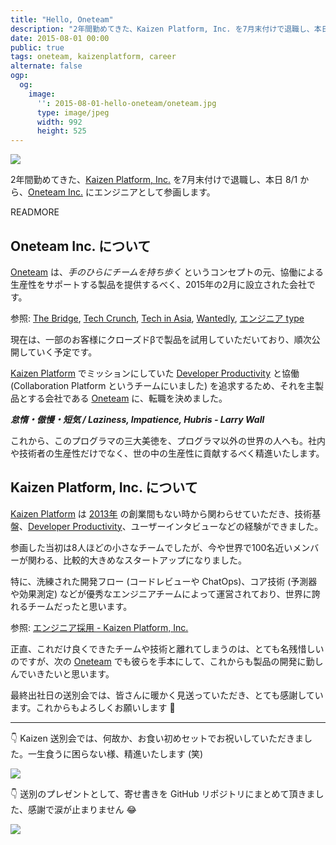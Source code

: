 ```yaml
---
title: "Hello, Oneteam"
description: "2年間勤めてきた、Kaizen Platform, Inc. を7月末付けで退職し、本日 8/1 から、Oneteam Inc. に参画します。"
date: 2015-08-01 00:00
public: true
tags: oneteam, kaizenplatform, career
alternate: false
ogp:
  og:
    image:
      '': 2015-08-01-hello-oneteam/oneteam.jpg
      type: image/jpeg
      width: 992
      height: 525
---
```


![](2015-08-01-hello-oneteam/oneteam.jpg)

2年間勤めてきた、[Kaizen Platform, Inc.] を7月末付けで退職し、本日 8/1 から、[Oneteam Inc.] にエンジニアとして参画します。

READMORE

Oneteam Inc. について
----------------------

[Oneteam] は、_手のひらにチームを持ち歩く_ というコンセプトの元、協働による生産性をサポートする製品を提供するべく、2015年の2月に設立された会社です。

参照: [The Bridge](http://thebridge.jp/2015/05/oneteam-raised-60m-yen-from-cav), [Tech Crunch](http://jp.techcrunch.com/2015/05/15/jp150514_oneteam/), [Tech in Asia](https://www.techinasia.com/japan-oneteam-seed-funding/), [Wantedly](https://www.wantedly.com/companies/oneteam), [エンジニア type](http://engineer.typemag.jp/article/oneteam_neo)

現在は、一部のお客様にクローズドβで製品を試用していただいており、順次公開していく予定です。

[Kaizen Platform] でミッションにしていた [Developer Productivity] と協働 (Collaboration Platform というチームにいました) を追求するため、それを主製品とする会社である [Oneteam] に、転職を決めました。


**_怠惰・傲慢・短気 / Laziness, Impatience, Hubris - Larry Wall_**

これから、このプログラマの三大美徳を、プログラマ以外の世界の人へも。社内や技術者の生産性だけでなく、世の中の生産性に貢献するべく精進いたします。

Kaizen Platform, Inc. について
------------------------------

[Kaizen Platform] は [2013年] の創業間もない時から関わらせていただき、技術基盤、[Developer Productivity]、ユーザーインタビューなどの経験ができました。

参画した当初は8人ほどの小さなチームでしたが、今や世界で100名近いメンバーが関わる、比較的大きめなスタートアップになりました。

特に、洗練された開発フロー (コードレビューや ChatOps)、コア技術 (予測器や効果測定) などが優秀なエンジニアチームによって運営されており、世界に誇れるチームだったと思います。

参照: [エンジニア採用 - Kaizen Platform, Inc.]

正直、これだけ良くできたチームや技術と離れてしまうのは、とても名残惜しいのですが、次の [Oneteam] でも彼らを手本にして、これからも製品の開発に勤しんでいきたいと思います。

最終出社日の送別会では、皆さんに暖かく見送っていただき、とても感謝しています。これからもよろしくお願いします :bow:

----

:point_down: Kaizen 送別会では、何故か、お食い初めセットでお祝いしていただきました。一生食うに困らない様、精進いたします (笑)

![](2015-08-01-hello-oneteam/okuizome.jpg)

:point_down: 送別のプレゼントとして、寄せ書きを GitHub リポジトリにまとめて頂きました、感謝で涙が止まりません :joy:

![](2015-08-01-hello-oneteam/yosegaki.png)

[Oneteam]: https://one-team.com/
[Oneteam Inc.]: https://one-team.com/
[Kaizen Platform]: https://kaizenplatform.com/
[Kaizen Platform, Inc.]: https://kaizenplatform.com/
[2013年]: https://ja.ngs.io/2013/12/30/shokan2013/
[Developer Productivity]: /t/developer-productivity/
[CI ビルドの閲覧アプリ]: /t/ci2go/
[エンジニア採用 - Kaizen Platform, Inc.]: https://kaizenplatform.com/hiring/engineer.html
